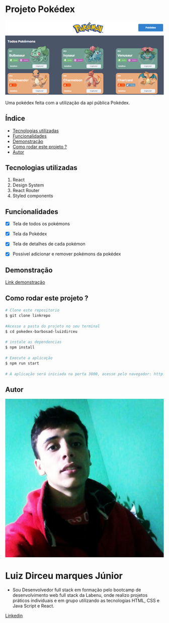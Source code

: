 # Projeto Pokédex
![pokédex](./src/assets/imageReadMe.png)

Uma pokédex feita com a utilização da api pública Pokédex.

## Índice

- <a href='#tecnologias-utilizadas'>Tecnologias utilizadas</a>
- <a href='#funcionalidades'>Funcionalidades</a>
- <a href='#demonstração'>Demonstração</a>
- <a href='#rodar'>Como rodar este projeto ?</a>
- <a href='#autor'>Autor</a>


## Tecnologias utilizadas

1. React
2. Design System
3. React Router
4. Styled components


## Funcionalidades

-[x] Tela de todos os pokémons

-[x] Tela da Pokédex

-[x] Tela de detalhes de cada pokémon

-[x] Possivel adicionar e remover pokémons da pokédex

## Demonstração

[Link demonstração](taboo-plough.surge.sh)


## Como rodar este projeto ?
```bash
# Clone este repositorio
$ git clone linkrepo

#Acesse a pasta do projeto no seu terminal
$ cd pokedex-barbosad-luizdirceu

# instale as dependencias 
$ npm install

# Execute a aplicação
$ npm run start

# A aplicação será iniciada na porta 3000, acesse pelo navegador: http://localhost:3000
```
## Autor

![Luiz Dirceu](./src/assets/IMG.jpg)

# Luiz Dirceu marques Júnior

- Sou Desenvolvedor full stack em formação pelo bootcamp de desenvolvimento web full stack da Labenu, onde realizo projetos práticos índividuais e em grupo utilizando as tecnologias HTML, CSS e Java Script e React.

[Linkedin](https://www.linkedin.com/in/luiz-dirceu-marques/)
